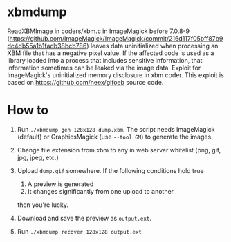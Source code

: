 # xbmdump
ReadXBMImage in coders/xbm.c in ImageMagick before 7.0.8-9 (https://github.com/ImageMagick/ImageMagick/commit/216d117f05bff87b9dc4db55a1b1fadb38bcb786) leaves data uninitialized when processing an XBM file that has a negative pixel value. If the affected code is used as a library loaded into a process that includes sensitive information, that information sometimes can be leaked via the image data. Exploit for ImageMagick's uninitialized memory disclosure in xbm coder. This exploit is based on https://github.com/neex/gifoeb source code. 
# How to
1. Run `./xbmdump gen 128x128 dump.xbm`. The script needs ImageMagick (default) or GraphicsMagick (use `--tool GM`) to generate the images.
2. Change file extension from xbm to any in web server whitelist (png, gif, jpg, jpeg, etc.)
3. Upload `dump.gif` somewhere. If the following conditions hold true
   1. A preview is generated
   2. It changes significantly from one upload to another

   then you're lucky.
4. Download and save the preview as `output.ext`.
5. Run `./xbmdump recover 128x128 output.ext`
